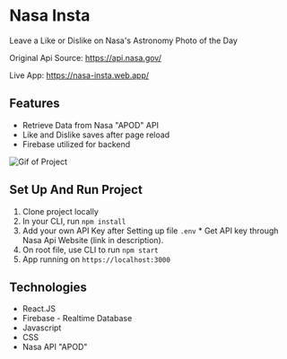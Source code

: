 # Nasa Insta

Leave a Like or Dislike on Nasa's Astronomy Photo of the Day

Original Api Source: https://api.nasa.gov/

Live App: https://nasa-insta.web.app/

## Features

- Retrieve Data from Nasa "APOD" API
- Like and Dislike saves after page reload 
- Firebase utilized for backend

![Gif of Project](./src/components/ezgif.com-gif-maker.gif)


## Set Up And Run Project

1. Clone project locally
2. In your CLI, run `npm install`
3. Add your own API Key after Setting up file `.env` 
\* Get API key through Nasa Api Website (link in description).
4. On root file, use CLI to run `npm start`
5. App running on `https://localhost:3000`

## Technologies

- React.JS
- Firebase - Realtime Database
- Javascript
- CSS
- Nasa API "APOD"


